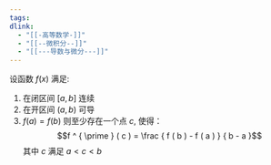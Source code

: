 ```yaml
---
tags: 
dlink:
  - "[[-高等数学-]]"
  - "[[--微积分--]]"
  - "[[---导数与微分---]]"
---
```

设函数 $f(x)$ 满足: 
1. 在闭区间 $[a,b]$ 连续
2. 在开区间 $(a,b)$ 可导
3. $f(a)=f(b)$
则至少存在一个点 $c$, 使得：
$$f ^ { \prime } ( c ) = \frac { f ( b ) - f ( a ) } { b - a }$$
其中 $c$ 满足 $a \lt c \lt b$ 